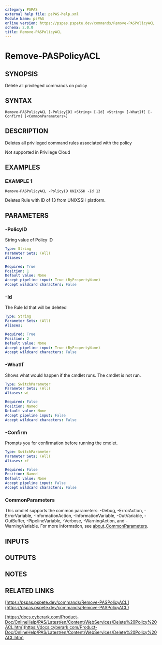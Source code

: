 ```yaml
---
category: PSPAS
external help file: psPAS-help.xml
Module Name: psPAS
online version: https://pspas.pspete.dev/commands/Remove-PASPolicyACL
schema: 2.0.0
title: Remove-PASPolicyACL
---
```


# Remove-PASPolicyACL

## SYNOPSIS
Delete all privileged commands on policy

## SYNTAX

```
Remove-PASPolicyACL [-PolicyID] <String> [-Id] <String> [-WhatIf] [-Confirm] [<CommonParameters>]
```

## DESCRIPTION
Deletes all privileged command rules associated with the policy

Not supported in Privilege Cloud

## EXAMPLES

### EXAMPLE 1
```
Remove-PASPolicyACL -PolicyID UNIXSSH -Id 13
```

Deletes Rule with ID of 13 from UNIXSSH platform.

## PARAMETERS

### -PolicyID
String value of Policy ID

```yaml
Type: String
Parameter Sets: (All)
Aliases:

Required: True
Position: 1
Default value: None
Accept pipeline input: True (ByPropertyName)
Accept wildcard characters: False
```

### -Id
The Rule Id that will be deleted

```yaml
Type: String
Parameter Sets: (All)
Aliases:

Required: True
Position: 2
Default value: None
Accept pipeline input: True (ByPropertyName)
Accept wildcard characters: False
```

### -WhatIf
Shows what would happen if the cmdlet runs.
The cmdlet is not run.

```yaml
Type: SwitchParameter
Parameter Sets: (All)
Aliases: wi

Required: False
Position: Named
Default value: None
Accept pipeline input: False
Accept wildcard characters: False
```

### -Confirm
Prompts you for confirmation before running the cmdlet.

```yaml
Type: SwitchParameter
Parameter Sets: (All)
Aliases: cf

Required: False
Position: Named
Default value: None
Accept pipeline input: False
Accept wildcard characters: False
```

### CommonParameters
This cmdlet supports the common parameters: -Debug, -ErrorAction, -ErrorVariable, -InformationAction, -InformationVariable, -OutVariable, -OutBuffer, -PipelineVariable, -Verbose, -WarningAction, and -WarningVariable. For more information, see [about_CommonParameters](http://go.microsoft.com/fwlink/?LinkID=113216).

## INPUTS

## OUTPUTS

## NOTES

## RELATED LINKS

[https://pspas.pspete.dev/commands/Remove-PASPolicyACL](https://pspas.pspete.dev/commands/Remove-PASPolicyACL)

[https://docs.cyberark.com/Product-Doc/OnlineHelp/PAS/Latest/en/Content/WebServices/Delete%20Policy%20ACL.htm](https://docs.cyberark.com/Product-Doc/OnlineHelp/PAS/Latest/en/Content/WebServices/Delete%20Policy%20ACL.htm)
